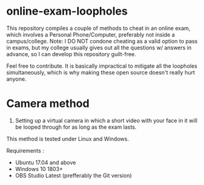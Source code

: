 # online-exam-loopholes
This repository compiles a couple of methods to cheat in an online exam, which involves a Personal Phone/Computer, preferably not inside a campus/college. 
Note: I DO NOT condone cheating as a valid option to pass in exams, but my college usually gives out all the questions w/ answers in advance, so I can develop this repository guilt-free.

Feel free to contribute.
It is basically impractical to mitigate all the loopholes simultaneously, which is why making these open source doesn't really hurt anyone.


# Camera method

1. Setting up a virtual camera in which a short video with your face in it will be looped through for as long as the exam lasts.

This method is tested under Linux and Windows. 

Requirements :

- Ubuntu 17.04 and above
- Windows 10 1803+
- OBS Studio Latest (prefferably the Git version)

